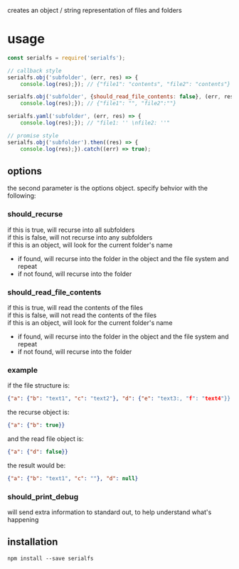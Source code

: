 creates an object / string representation of files and folders

# usage

```javascript
const serialfs = require('serialfs');

// callback style
serialfs.obj('subfolder', (err, res) => {
    console.log(res);}); // {"file1": "contents", "file2": "contents"}

serialfs.obj('subfolder', {should_read_file_contents: false}, (err, res) => {
    console.log(res);}); // {"file1": "", "file2":""}

serialfs.yaml('subfolder', (err, res) => {
    console.log(res);}); // "file1: '' \nfile2: ''"

// promise style
serialfs.obj('subfolder').then((res) => {
    console.log(res);}).catch((err) => true);
```

## options

the second parameter is the options object. specify behvior with the following:

### should_recurse

if this is true, will recurse into all subfolders\
if this is false, will not recurse into any subfolders\
if this is an object, will look for the current folder's name
- if found, will recurse into the folder in the object and the file system and repeat
- if not found, will recurse into the folder

### should_read_file_contents

if this is true, will read the contents of the files\
if this is false, will not read the contents of the files\
if this is an object, will look for the current folder's name
- if found, will recurse into the folder in the object and the file system and repeat
- if not found, will recurse into the folder

### example
if the file structure is:
```json
{"a": {"b": "text1", "c": "text2"}, "d": {"e": "text3:, "f": "text4"}}
```
the recurse object is:
```json
{"a": {"b": true}}
```
and the read file object is:
```json
{"a": {"d": false}}
```
the result would be:
```json
{"a": {"b": "text1", "c": ""}, "d": null}
```

### should_print_debug

will send extra information to standard out, to help understand what's happening

## installation

```shell
npm install --save serialfs
```

